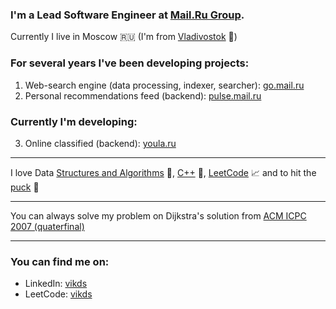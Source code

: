 ### I'm a Lead Software Engineer at [Mail.Ru Group](https://corp.mail.ru/en/).

Currently I live in Moscow 🇷🇺 (I'm from [Vladivostok](https://en.wikipedia.org/wiki/Vladivostok) 🌊)

### For several years I've been developing projects:

1. Web-search engine (data processing, indexer, searcher): [go.mail.ru](https://go.mail.ru/)
2. Personal recommendations feed (backend): [pulse.mail.ru](https://pulse.mail.ru/)

### Currently I'm developing:

3. Online classified (backend): [youla.ru](https://youla.ru/)

------

I love Data [Structures and Algorithms](https://en.wikipedia.org/wiki/Introduction_to_Algorithms) 🤖, [C++](https://www.stroustrup.com/) 📝, [LeetCode](https://leetcode.com/vikds/) 📈 and to hit the [puck](https://www.nhl.com/player/nikita-kucherov-8476453) 🏒

------

You can always solve my problem on Dijkstra's solution from [ACM ICPC 2007 (quaterfinal)](https://imcs.dvfu.ru/cats/static/problem_text-cpid-611741.html)

------

### You can find me on:

- LinkedIn: [vikds](https://www.linkedin.com/in/vikds/)
- LeetCode: [vikds](https://leetcode.com/vikds/)

